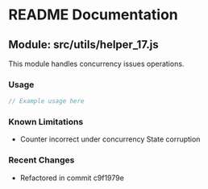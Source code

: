 # README Documentation

## Module: src/utils/helper_17.js

This module handles concurrency issues operations.

### Usage

```javascript
// Example usage here
```

### Known Limitations

- Counter incorrect under concurrency State corruption

### Recent Changes

- Refactored in commit c9f1979e
